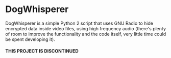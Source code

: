 # DogWhisperer
DogWhisperer is a simple Python 2 script that uses GNU Radio to hide encrypted data inside video files, using high frequency audio (there's plenty of room to improve the functionality and the code itself, very little time could be spent developing it).

#### THIS PROJECT IS DISCONTINUED
